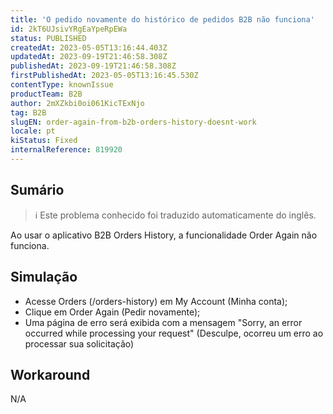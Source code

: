 ```yaml
---
title: 'O pedido novamente do histórico de pedidos B2B não funciona'
id: 2kT6UJsivYRgEaYpeRpEWa
status: PUBLISHED
createdAt: 2023-05-05T13:16:44.403Z
updatedAt: 2023-09-19T21:46:58.308Z
publishedAt: 2023-09-19T21:46:58.308Z
firstPublishedAt: 2023-05-05T13:16:45.530Z
contentType: knownIssue
productTeam: B2B
author: 2mXZkbi0oi061KicTExNjo
tag: B2B
slugEN: order-again-from-b2b-orders-history-doesnt-work
locale: pt
kiStatus: Fixed
internalReference: 819920
---
```


## Sumário

>ℹ️ Este problema conhecido foi traduzido automaticamente do inglês.


Ao usar o aplicativo B2B Orders History, a funcionalidade Order Again não funciona.

## Simulação



- Acesse Orders (/orders-history) em My Account (Minha conta);
- Clique em Order Again (Pedir novamente);
- Uma página de erro será exibida com a mensagem "Sorry, an error occurred while processing your request" (Desculpe, ocorreu um erro ao processar sua solicitação)

## Workaround


N/A



